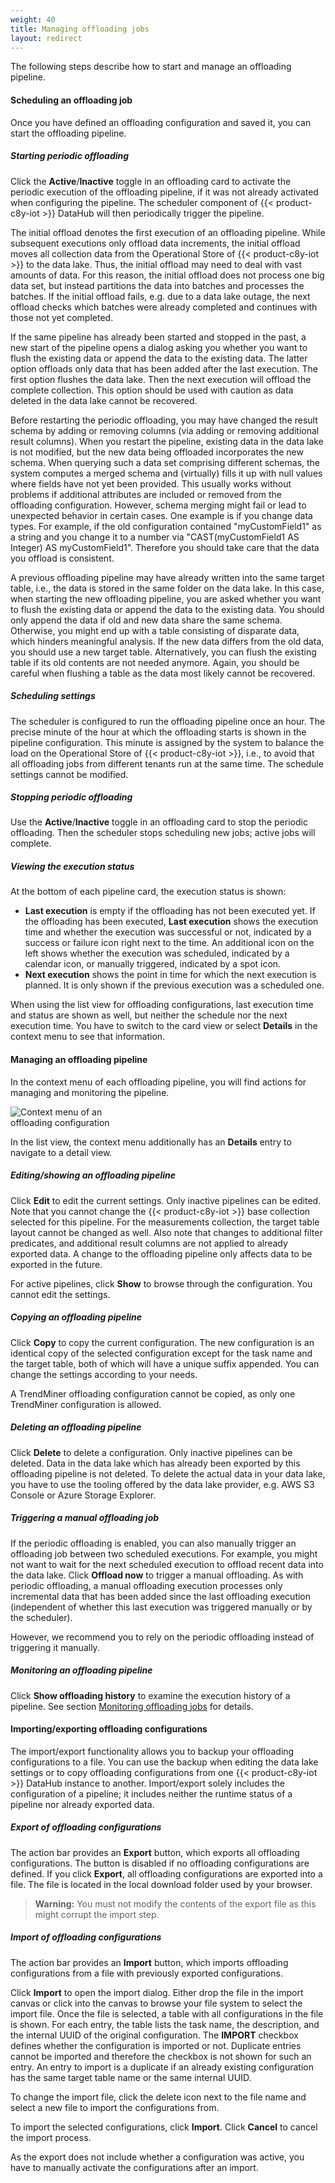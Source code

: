 ```yaml
---
weight: 40
title: Managing offloading jobs
layout: redirect
---
```


The following steps describe how to start and manage an offloading pipeline.

#### Scheduling an offloading job

Once you have defined an offloading configuration and saved it, you can start the offloading pipeline.

##### Starting periodic offloading

Click the **Active**/**Inactive** toggle in an offloading card to activate the periodic execution of the offloading pipeline, if it was not already activated when configuring the pipeline. The scheduler component of {{< product-c8y-iot >}} DataHub will then periodically trigger the pipeline.

The initial offload denotes the first execution of an offloading pipeline. While subsequent executions only offload data increments, the initial offload moves all collection data from the Operational Store of {{< product-c8y-iot >}} to the data lake. Thus, the initial offload may need to deal with vast amounts of data. For this reason, the initial offload does not process one big data set, but instead partitions the data into batches and processes the batches. If the initial offload fails, e.g. due to a data lake outage, the next offload checks which batches were already completed and continues with those not yet completed.

If the same pipeline has already been started and stopped in the past, a new start of the pipeline opens a dialog asking you whether you want to flush the existing data or append the data to the existing data. The latter option offloads only data that has been added after the last execution. The first option flushes the data lake. Then the next execution will offload the complete collection. This option should be used with caution as data deleted in the data lake cannot be recovered.

Before restarting the periodic offloading, you may have changed the result schema by adding or removing columns (via adding or removing additional result columns). When you restart the pipeline, existing data in the data lake is not modified, but the new data being offloaded incorporates the new schema. When querying such a data set comprising different schemas, the system computes a merged schema and (virtually) fills it up with null values where fields have not yet been provided. This usually works without problems if additional attributes are included or removed from the offloading configuration. However, schema merging might fail or lead to unexpected behavior in certain cases. One example is if you change data types. For example, if the old configuration contained "myCustomField1" as a string and you change it to a number via "CAST(myCustomField1 AS Integer) AS myCustomField1". Therefore you should take care that the data you offload is consistent.

A previous offloading pipeline may have already written into the same target table, i.e., the data is stored in the same folder on the data lake. In this case, when starting the new offloading pipeline, you are asked whether you want to flush the existing data or append the data to the existing data. You should only append the data if old and new data share the same schema. Otherwise, you might end up with a table consisting of disparate data, which hinders meaningful analysis. If the new data differs from the old data, you should use a new target table. Alternatively, you can flush the existing table if its old contents are not needed anymore. Again, you should be careful when flushing a table as the data most likely cannot be recovered.

##### Scheduling settings

The scheduler is configured to run the offloading pipeline once an hour. The precise minute of the hour at which the offloading starts is shown in the pipeline configuration. This minute is assigned by the system to balance the load on the Operational Store of {{< product-c8y-iot >}}, i.e., to avoid that all offloading jobs from different tenants run at the same time. The schedule settings cannot be modified.

##### Stopping periodic offloading

Use the **Active**/**Inactive** toggle in an offloading card to stop the periodic offloading. Then the scheduler stops scheduling new jobs; active jobs will complete.

##### Viewing the execution status

At the bottom of each pipeline card, the execution status is shown:

* **Last execution** is empty if the offloading has not been executed yet. If the offloading has been executed, **Last execution** shows the execution time and whether the execution was successful or not, indicated by a success or failure icon right next to the time. An additional icon on the left shows whether the execution was scheduled, indicated by a calendar icon, or manually triggered, indicated by a spot icon.
* **Next execution** shows the point in time for which the next execution is planned. It is only shown if the previous execution was a scheduled one.

When using the list view for offloading configurations, last execution time and status are shown as well, but neither the schedule nor the next execution time. You have to switch to the card view or select **Details** in the context menu to see that information.

#### Managing an offloading pipeline

In the context menu of each offloading pipeline, you will find actions for managing and monitoring the pipeline.

<img src="/images/datahub-guide/datahub-offloading-context-menu.png" alt="Context menu of an offloading configuration" style="max-width: 40%">

In the list view, the context menu additionally has an **Details** entry to navigate to a detail view.

##### Editing/showing an offloading pipeline

Click **Edit** to edit the current settings. Only inactive pipelines can be edited. Note that you cannot change the {{< product-c8y-iot >}} base collection selected for this pipeline. For the measurements collection, the target table layout cannot be changed as well. Also note that changes to additional filter predicates, and additional result columns are not applied to already exported data. A change to the offloading pipeline only affects data to be exported in the future.

For active pipelines, click **Show** to browse through the configuration. You cannot edit the settings.

##### Copying an offloading pipeline

Click **Copy** to copy the current configuration. The new configuration is an identical copy of the selected configuration except for the task name and the target table, both of which will have a unique suffix appended. You can change the settings according to your needs.

A TrendMiner offloading configuration cannot be copied, as only one TrendMiner configuration is allowed.

##### Deleting an offloading pipeline

Click **Delete** to delete a configuration. Only inactive pipelines can be deleted. Data in the data lake which has already been exported by this offloading pipeline is not deleted. To delete the actual data in your data lake, you have to use the tooling offered by the data lake provider, e.g. AWS S3 Console or Azure Storage Explorer.

##### Triggering a manual offloading job

If the periodic offloading is enabled, you can also manually trigger an offloading job between two scheduled executions. For example, you might not want to wait for the next scheduled execution to offload recent data into the data lake. Click **Offload now** to trigger a manual offloading. As with periodic offloading, a manual offloading execution processes only incremental data that has been added since the last offloading execution (independent of whether this last execution was triggered manually or by the scheduler).

However, we recommend you to rely on the periodic offloading instead of triggering it manually.

##### Monitoring an offloading pipeline

Click **Show offloading history** to examine the execution history of a pipeline. See section [Monitoring offloading jobs](/datahub/working-with-datahub/#monitoring-offloading-jobs) for details.

<a name="import-export"></a>
#### Importing/exporting offloading configurations

The import/export functionality allows you to backup your offloading configurations to a file. You can use the backup when editing the data lake settings or to copy offloading configurations from one {{< product-c8y-iot >}} DataHub instance to another. Import/export solely includes the configuration of a pipeline; it includes neither the runtime status of a pipeline nor already exported data.

##### Export of offloading configurations

The action bar provides an **Export** button, which exports all offloading configurations. The button is disabled if no offloading configurations are defined. If you click **Export**, all offloading configurations are exported into a file. The file is located in the local download folder used by your browser.

>**Warning:** You must not modify the contents of the export file as this might corrupt the import step.

##### Import of offloading configurations

The action bar provides an **Import** button, which imports offloading configurations from a file with previously exported configurations.

Click **Import** to open the import dialog. Either drop the file in the import canvas or click into the canvas to browse your file system to select the import file. Once the file is selected, a table with all configurations in the file is shown. For each entry, the table lists the task name, the description, and the internal UUID of the original configuration. The **IMPORT** checkbox defines whether the configuration is imported or not. Duplicate entries cannot be imported and therefore the checkbox is not shown for such an entry. An entry to import is a duplicate if an already existing configuration has the same target table name or the same internal UUID.

To change the import file, click the delete icon next to the file name and select a new file to import the configurations from.

To import the selected configurations, click **Import**. Click **Cancel** to cancel the import process.

As the export does not include whether a configuration was active, you have to manually activate the configurations after an import.